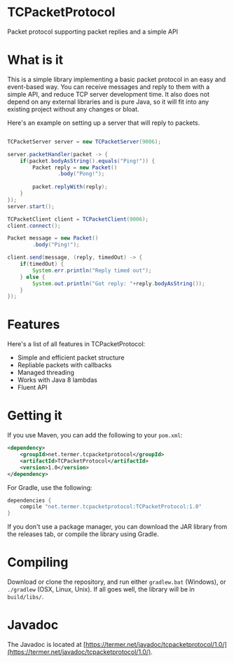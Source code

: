 # TCPacketProtocol
Packet protocol supporting packet replies and a simple API

# What is it
This is a simple library implementing a basic packet protocol in an easy and event-based way.
You can receive messages and reply to them with a simple API, and reduce TCP server development time.
It also does not depend on any external libraries and is pure Java, so it will fit into any existing project without any changes or bloat.

Here's an example on setting up a server that will reply to packets.

```java

TCPacketServer server = new TCPacketServer(9006);

server.packetHandler(packet -> {
	if(packet.bodyAsString().equals("Ping!")) {
		Packet reply = new Packet()
				.body("Pong!");
		
		packet.replyWith(reply);
	}
});
server.start();

TCPacketClient client = TCPacketClient(9006);
client.connect();

Packet message = new Packet()
		.body("Ping!");

client.send(message, (reply, timedOut) -> {
	if(timedOut) {
		System.err.println("Reply timed out");
	} else {
		System.out.println("Got reply: "+reply.bodyAsString());
	}
});
```

# Features
Here's a list of all features in TCPacketProtocol:

 - Simple and efficient packet structure
 - Repliable packets with callbacks
 - Managed threading
 - Works with Java 8 lambdas
 - Fluent API

# Getting it
If you use Maven, you can add the following to your `pom.xml`:

```xml
<dependency>
	<groupId>net.termer.tcpacketprotocol</groupId>
	<artifactId>TCPacketProtocol</artifactId>
	<version>1.0</version>
</dependency>
```

For Gradle, use the following:

```groovy
dependencies {
    compile "net.termer.tcpacketprotocol:TCPacketProtocol:1.0"
}
```

If you don't use a package manager, you can download the JAR library from the releases tab, or compile the library using Gradle.

# Compiling
Download or clone the repository, and run either `gradlew.bat` (Windows), or `./gradlew` (OSX, Linux, Unix).
If all goes well, the library will be in `build/libs/`.

# Javadoc
The Javadoc is located at [https://termer.net/javadoc/tcpacketprotocol/1.0/](https://termer.net/javadoc/tcpacketprotocol/1.0/).